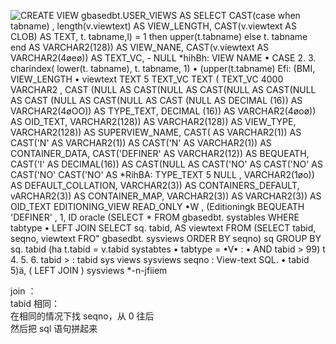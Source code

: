 ![CREATE VIEW gbasedbt.USER_VIEWS AS SELECT CAST(case when tabname) , length(v.viewtext) AS VIEW_LENGTH, CAST(v.viewtext AS CLOB) AS TEXT, t. tabname,l) = 1 then upper(t.tabname) else t. tabname end AS VARCHAR2(128)) AS VIEW_NANE, CAST(v.viewtext AS VARCHAR2(4øeø)) AS TEXT_VC, - NULL *hihBh: VIEW NAME • CASE 2. 3. charindex( lower(t. tabname), t. tabname, 1) • (upper(t.tabname) Efi: (BMI, VIEW_LENGTH • viewtext TEXT 5 TEXT_VC TEXT ( TEXT_VC 4000 VARCHAR2 , CAST (NULL AS CAST(NULL AS CAST(NULL AS CAST(NULL AS CAST (NULL AS CAST(NULL AS CAST (NULL AS DECIMAL (16)) AS VARCHAR2(4øOO)) AS TYPE_TEXT, DECIMAL (16)) AS VARCHAR2(4øoø)) AS OID_TEXT, VARCHAR2(128)) AS VARCHAR2(128)) AS VIEW_TYPE, VARCHAR2(128)) AS SUPERVIEW_NAME, CAST( AS VARCHAR2(1)) AS CAST('N' AS VARCHAR2(1)) AS CAST('N' AS VARCHAR2(1)) AS CONTAINER_DATA, CAST('DEFINER' AS VARCHAR2(12)) AS BEQUEATH, CAST('I' AS DECIMAL(16)) AS CAST(NULL AS CAST('NO' AS CAST('NO' AS CAST('NO' CAST('NO' AS *RihBA: TYPE_TEXT 5 NULL , VARCHAR2(1øo)) AS DEFAULT_COLLATION, VARCHAR2(3)) AS CONTAINERS_DEFAULT, vARCHAR2(3)) AS CONTAINER_MAP, VARCHAR2(3)) AS VARCHAR2(3)) AS OID_TEXT EDITIONING_VIEW READ_ONLY •W , (Editioningk BEQUEATH 'DEFINER' , 1, ID oracle (SELECT * FROM gbasedbt. systables WHERE tabtype • LEFT JOIN SELECT sq. tabid, AS viewtext FROM (SELECT tabid, seqno, viewtext FRO" gbasedbt. sysviews ORDER BY seqno) sq GROUP BY sq. tabid (ha t.tabid = v.tabid systabtes • tabtype = •V• : • AND tabid > 99) t 4. 5. 6. tabid > : tabid sys views sysviews seqno : View-text SQL. • tabid 5)ä, ( LEFT JOIN ) sysviews *-n-jfiiem ](Exported%20image%2020250328134930-0.png)  

join ：  
tabid 相同：  
在相同的情况下找 seqno，从 0 往后  
然后把 sql 语句拼起来